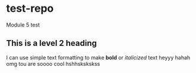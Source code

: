 # test-repo
Module 5 test 
## This is a level 2 heading 
I can use simple text formatting to make **bold** or *italicized* text
heyyy hahah
omg tou are soooo cool
hshhskskskss